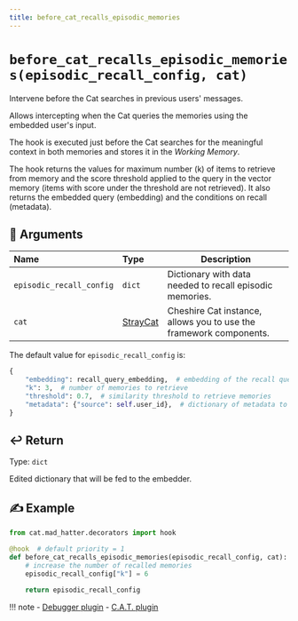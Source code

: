 ```yaml
---
title: before_cat_recalls_episodic_memories
---
```


# `before_cat_recalls_episodic_memories(episodic_recall_config, cat)`

Intervene before the Cat searches in previous users' messages.

Allows intercepting when the Cat queries the memories using the embedded user's input.

The hook is executed just before the Cat searches for the meaningful context in both memories
and stores it in the *Working Memory*.

The hook returns the values for maximum number (k) of items to retrieve from memory and the score threshold applied
to the query in the vector memory (items with score under the threshold are not retrieved).
It also returns the embedded query (embedding) and the conditions on recall (metadata).

## &#x1F4C4; Arguments

| Name                     | Type                                                                    | Description                                                        |
|:-------------------------|:------------------------------------------------------------------------|--------------------------------------------------------------------|
| `episodic_recall_config` | `dict`                                                                  | Dictionary with data needed to recall episodic memories.           |
| `cat`                    | [StrayCat](../../../framework/cat-components/cheshire_cat/stray_cat.md) | Cheshire Cat instance, allows you to use the framework components. |

The default value for `episodic_recall_config` is:
```python
{
    "embedding": recall_query_embedding,  # embedding of the recall query
    "k": 3,  # number of memories to retrieve
    "threshold": 0.7,  # similarity threshold to retrieve memories
    "metadata": {"source": self.user_id},  # dictionary of metadata to filter memories, by default it filters for user id
}
```

## &#x21A9;&#xFE0F; Return

Type: `dict`

Edited dictionary that will be fed to the embedder.

## &#x270D; Example

```python
from cat.mad_hatter.decorators import hook

@hook  # default priority = 1
def before_cat_recalls_episodic_memories(episodic_recall_config, cat):
    # increase the number of recalled memories
    episodic_recall_config["k"] = 6

    return episodic_recall_config
```

!!! note
    - [Debugger plugin](https://github.com/sambarza/cc-vscode-debugpy)
    - [C.A.T. plugin](https://github.com/Furrmidable-Crew/cat_advanced_tools)
